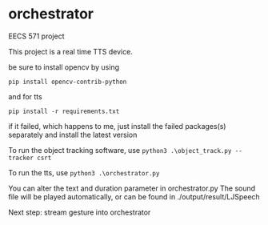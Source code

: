 # orchestrator
EECS 571 project

This project is a real time TTS device.

be sure to install opencv by using

```pip install opencv-contrib-python```

and for tts

```pip install -r requirements.txt```

if it failed, which happens to me, just install the failed packages(s) separately and install the latest version

To run the object tracking software, use
```python3 .\object_track.py --tracker csrt```

To run the tts, use
```python3 .\orchestrator.py```

You can alter the text and duration parameter in orchestrator.py
The sound file will be played automatically, or can be found in ./output/result/LJSpeech

Next step: stream gesture into orchestrator
